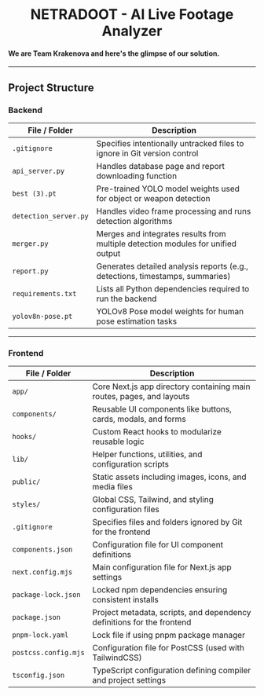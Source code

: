<h1 align="center">NETRADOOT - AI Live Footage Analyzer</h1>  

#### We are Team Krakenova and here's the glimpse of our solution.

---

## Project Structure  

### Backend  

| File / Folder | Description |
|----------------|-------------|
| `.gitignore` | Specifies intentionally untracked files to ignore in Git version control |
| `api_server.py` | Handles database page and report downloading function |
| `best (3).pt` | Pre-trained YOLO model weights used for object or weapon detection |
| `detection_server.py` | Handles video frame processing and runs detection algorithms |
| `merger.py` | Merges and integrates results from multiple detection modules for unified output |
| `report.py` | Generates detailed analysis reports (e.g., detections, timestamps, summaries) |
| `requirements.txt` | Lists all Python dependencies required to run the backend |
| `yolov8n-pose.pt` | YOLOv8 Pose model weights for human pose estimation tasks |

---

### Frontend  

| File / Folder | Description |
|----------------|-------------|
| `app/` | Core Next.js app directory containing main routes, pages, and layouts |
| `components/` | Reusable UI components like buttons, cards, modals, and forms |
| `hooks/` | Custom React hooks to modularize reusable logic |
| `lib/` | Helper functions, utilities, and configuration scripts |
| `public/` | Static assets including images, icons, and media files |
| `styles/` | Global CSS, Tailwind, and styling configuration files |
| `.gitignore` | Specifies files and folders ignored by Git for the frontend |
| `components.json` | Configuration file for UI component definitions |
| `next.config.mjs` | Main configuration file for Next.js app settings |
| `package-lock.json` | Locked npm dependencies ensuring consistent installs |
| `package.json` | Project metadata, scripts, and dependency definitions for the frontend |
| `pnpm-lock.yaml` | Lock file if using pnpm package manager |
| `postcss.config.mjs` | Configuration file for PostCSS (used with TailwindCSS) |
| `tsconfig.json` | TypeScript configuration defining compiler and project settings |
